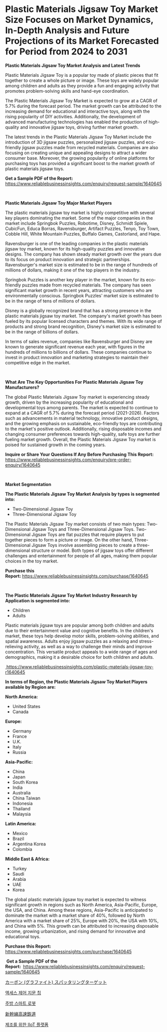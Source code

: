 <p><h1>Plastic Materials Jigsaw Toy Market Size Focuses on Market Dynamics, In-Depth Analysis and Future Projections of its Market Forecasted for Period from 2024 to 2031</h1></p><p><strong>Plastic Materials Jigsaw Toy Market Analysis and Latest Trends</strong></p>
<p><p>Plastic Materials Jigsaw Toy is a popular toy made of plastic pieces that fit together to create a whole picture or image. These toys are widely popular among children and adults as they provide a fun and engaging activity that promotes problem-solving skills and hand-eye coordination.</p><p>The Plastic Materials Jigsaw Toy Market is expected to grow at a CAGR of 5.7% during the forecast period. The market growth can be attributed to the increasing demand for educational and interactive toys, along with the rising popularity of DIY activities. Additionally, the development of advanced manufacturing technologies has enabled the production of high-quality and innovative jigsaw toys, driving further market growth.</p><p>The latest trends in the Plastic Materials Jigsaw Toy Market include the introduction of 3D jigsaw puzzles, personalized jigsaw puzzles, and eco-friendly jigsaw puzzles made from recycled materials. Companies are also focusing on creating unique and appealing designs to attract a wider consumer base. Moreover, the growing popularity of online platforms for purchasing toys has provided a significant boost to the market growth of plastic materials jigsaw toys.</p></p>
<p><strong>Get a Sample PDF of the Report:&nbsp;</strong> <a href="https://www.reliablebusinessinsights.com/enquiry/request-sample/1640645">https://www.reliablebusinessinsights.com/enquiry/request-sample/1640645</a></p>
<p>&nbsp;</p>
<p><strong>Plastic Materials Jigsaw Toy Major Market Players</strong></p>
<p><p>The plastic materials jigsaw toy market is highly competitive with several key players dominating the market. Some of the major companies in the market include Springbok Puzzles, Robotime, Disney, Schmidt Spiele, CubicFun, Educa Borras, Ravensburger, Artifact Puzzles, Tenyo, Toy Town, Cobble Hill, White Mountain Puzzles, Buffalo Games, Castorland, and Hape.</p><p>Ravensburger is one of the leading companies in the plastic materials jigsaw toy market, known for its high-quality puzzles and innovative designs. The company has shown steady market growth over the years due to its focus on product innovation and strategic partnerships. Ravensburger's market size is estimated to be in the range of hundreds of millions of dollars, making it one of the top players in the industry.</p><p>Springbok Puzzles is another key player in the market, known for its eco-friendly puzzles made from recycled materials. The company has seen significant market growth in recent years, attracting customers who are environmentally conscious. Springbok Puzzles' market size is estimated to be in the range of tens of millions of dollars.</p><p>Disney is a globally recognized brand that has a strong presence in the plastic materials jigsaw toy market. The company's market growth has been fueled by its popular licensed characters and themes. With its wide range of products and strong brand recognition, Disney's market size is estimated to be in the range of billions of dollars.</p><p>In terms of sales revenue, companies like Ravensburger and Disney are known to generate significant revenue each year, with figures in the hundreds of millions to billions of dollars. These companies continue to invest in product innovation and marketing strategies to maintain their competitive edge in the market.</p></p>
<p>&nbsp;</p>
<p><strong>What Are The Key Opportunities For Plastic Materials Jigsaw Toy Manufacturers?</strong></p>
<p><p>The global Plastic Materials Jigsaw Toy market is experiencing steady growth, driven by the increasing popularity of educational and developmental toys among parents. The market is expected to continue to expand at a CAGR of 5.7% during the forecast period (2021-2026). Factors such as advancements in material technology, innovative product designs, and the growing emphasis on sustainable, eco-friendly toys are contributing to the market's positive outlook. Additionally, rising disposable incomes and changing consumer preferences towards high-quality, safe toys are further fueling market growth. Overall, the Plastic Materials Jigsaw Toy market is poised for sustained growth in the coming years.</p></p>
<p><strong>Inquire or Share Your Questions If Any Before Purchasing This Report:</strong> <a href="https://www.reliablebusinessinsights.com/enquiry/pre-order-enquiry/1640645">https://www.reliablebusinessinsights.com/enquiry/pre-order-enquiry/1640645</a></p>
<p>&nbsp;</p>
<p><strong>Market Segmentation</strong></p>
<p><strong>The Plastic Materials Jigsaw Toy Market Analysis by types is segmented into:</strong></p>
<p><ul><li>Two-Dimensional Jigsaw Toy</li><li>Three-Dimensional Jigsaw Toy</li></ul></p>
<p><p>The Plastic Materials Jigsaw Toy market consists of two main types: Two-Dimensional Jigsaw Toys and Three-Dimensional Jigsaw Toys. Two-Dimensional Jigsaw Toys are flat puzzles that require players to put together pieces to form a picture or image. On the other hand, Three-Dimensional Jigsaw Toys involve assembling pieces to create a three-dimensional structure or model. Both types of jigsaw toys offer different challenges and entertainment for people of all ages, making them popular choices in the toy market.</p></p>
<p><strong>Purchase this Report:&nbsp;</strong><a href="https://www.reliablebusinessinsights.com/purchase/1640645">https://www.reliablebusinessinsights.com/purchase/1640645</a></p>
<p>&nbsp;</p>
<p><strong>The Plastic Materials Jigsaw Toy Market Industry Research by Application is segmented into:</strong></p>
<p><ul><li>Children</li><li>Adults</li></ul></p>
<p><p>Plastic materials jigsaw toys are popular among both children and adults due to their entertainment value and cognitive benefits. In the children's market, these toys help develop motor skills, problem-solving abilities, and spatial awareness. Adults enjoy jigsaw puzzles as a relaxing and stress-relieving activity, as well as a way to challenge their minds and improve concentration. This versatile product appeals to a wide range of ages and demographics, making it a desirable choice for both children and adults.</p></p>
<p><a href="https://www.reliablebusinessinsights.com/plastic-materials-jigsaw-toy-r1640645">&nbsp;https://www.reliablebusinessinsights.com/plastic-materials-jigsaw-toy-r1640645</a></p>
<p><strong>In terms of Region, the Plastic Materials Jigsaw Toy Market Players available by Region are:</strong></p>
<p>
    <p> <strong> North America: </strong>
        <ul>
            <li>United States</li>
            <li>Canada</li>
        </ul>
        </p> 
    <p> <strong> Europe: </strong>
        <ul>
            <li>Germany</li>
            <li>France</li>
            <li>U.K.</li>
            <li>Italy</li>
            <li>Russia</li>
        </ul>
        </p> 
    <p> <strong> Asia-Pacific: </strong>
        <ul>
            <li>China</li>
            <li>Japan</li>
            <li>South Korea</li>
            <li>India</li>
            <li>Australia</li>
            <li>China Taiwan</li>
            <li>Indonesia</li>
            <li>Thailand</li>
            <li>Malaysia</li>
        </ul>
        </p> 
    <p> <strong> Latin America: </strong>
        <ul>
            <li>Mexico</li>
            <li>Brazil</li>
            <li>Argentina Korea</li>
            <li>Colombia</li>
        </ul>
        </p> 
    <p> <strong> Middle East & Africa: </strong>
        <ul>
            <li>Turkey</li>
            <li>Saudi</li>
            <li>Arabia</li>
            <li>UAE</li>
            <li>Korea</li>
        </ul>
    </p>
    </p>
<p><p>The global plastic materials jigsaw toy market is expected to witness significant growth in regions such as North America, Asia-Pacific, Europe, the USA, and China. Among these regions, Asia-Pacific is anticipated to dominate the market with a market share of 40%, followed by North America with a market share of 25%, Europe with 20%, the USA with 10%, and China with 5%. This growth can be attributed to increasing disposable income, growing urbanization, and rising demand for innovative and educational toys.</p></p>
<p><strong>Purchase this Report: </strong><a href="https://www.reliablebusinessinsights.com/purchase/1640645">https://www.reliablebusinessinsights.com/purchase/1640645</a></p>
<p>&nbsp;<strong>Get a Sample PDF of the Report:&nbsp;&nbsp;</strong><a href="https://www.reliablebusinessinsights.com/enquiry/request-sample/1640645">https://www.reliablebusinessinsights.com/enquiry/request-sample/1640645</a></p>
<p><strong></strong></p>
<p><p><a href="https://github.com/RudySimonis2023/Market-Research-Report-List-1/blob/main/798234993687.md">カーボン (グラファイト) スパッタリングターゲット</a></p><p><a href="https://medium.com/@florianwolf50/%EC%A7%80%EB%AC%B8-%EC%B9%A9-%EC%8B%9C%EC%9E%A5-%EB%8F%99%ED%96%A5-%EB%B0%8F-%EC%8B%9C%EC%9E%A5-%EB%B6%84%EC%84%9D%EC%9D%80-2024%EB%85%84%EB%B6%80%ED%84%B0-2031%EB%85%84%EA%B9%8C%EC%A7%80-%EC%98%88%EC%B8%A1%EB%90%90%EC%8A%B5%EB%8B%88%EB%8B%A4-f1d8f7417b1c">액세스 제어 지문 칩</a></p><p><a href="https://medium.com/@ralphyjames/%EC%A3%BC%EB%B0%A9-%EC%8A%A4%EB%A7%88%ED%8A%B8%EB%A1%9C%EB%B4%87-%EC%8B%9C%EC%9E%A5-%EA%B7%9C%EB%AA%A8-%EC%8B%9C%EC%9E%A5-%EC%A0%84%EB%A7%9D-%EB%B0%8F-%EC%8B%9C%EC%9E%A5-%EC%98%88%EC%B8%A1-2024%EB%85%84%EB%B6%80%ED%84%B0-2031%EB%85%84%EA%B9%8C%EC%A7%80-396c19b48f76">주방 스마트 로봇</a></p><p><a href="https://medium.com/@carolynsparkly/%E5%BC%BE%E4%B8%B8%E9%AB%98%E9%80%9F%E5%88%97%E8%BB%8A%E5%B8%82%E5%A0%B4%E8%AA%BF%E6%9F%BB%E3%83%AC%E3%83%9D%E3%83%BC%E3%83%88-%E3%81%9D%E3%81%AE%E6%AD%B4%E5%8F%B2%E3%81%A8%E4%BA%88%E6%B8%AC2024%E5%B9%B4%E3%81%8B%E3%82%892031%E5%B9%B4%E3%81%BE%E3%81%A7-813b0dd8e06e">新幹線高速鉄道</a></p><p><a href="https://github.com/sarassiksa/Market-Research-Report-List-1/blob/main/644854382798.md">제조를 위한 IIoT 플랫폼</a></p></p>